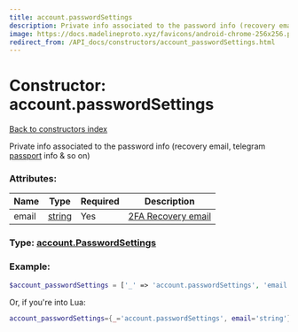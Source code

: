 ```yaml
---
title: account.passwordSettings
description: Private info associated to the password info (recovery email, telegram [passport](https://core.telegram.org/passport) info &amp; so on)
image: https://docs.madelineproto.xyz/favicons/android-chrome-256x256.png
redirect_from: /API_docs/constructors/account_passwordSettings.html
---
```

# Constructor: account.passwordSettings  
[Back to constructors index](index.md)



Private info associated to the password info (recovery email, telegram [passport](https://core.telegram.org/passport) info &amp; so on)

### Attributes:

| Name     |    Type       | Required | Description |
|----------|---------------|----------|-------------|
|email|[string](../types/string.md) | Yes|[2FA Recovery email](https://core.telegram.org/api/srp#email-verification)|



### Type: [account.PasswordSettings](../types/account.PasswordSettings.md)


### Example:

```php
$account_passwordSettings = ['_' => 'account.passwordSettings', 'email' => 'string'];
```  


Or, if you're into Lua:

```lua
account_passwordSettings={_='account.passwordSettings', email='string'}

```



